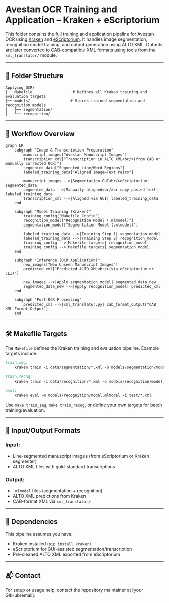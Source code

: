 # Avestan OCR Training and Application – Kraken + eScriptorium

This folder contains the full training and application pipeline for Avestan OCR using [Kraken](https://github.com/mittagessen/kraken) and [eScriptorium](https://gitlab.com/scripta/escriptorium). It handles image segmentation, recognition model training, and output generation using ALTO XML. Outputs are later converted to CAB-compatible XML formats using tools from the `xml_translator/` module.

---

## 📁 Folder Structure

```
Applying_OCR/
├── Makefile                  # Defines all Kraken training and evaluation targets
├── models/                  # Stores trained segmentation and recognition models
│   ├── segmentation/
│   └── recognition/
```

---

## 🧭 Workflow Overview

```mermaid
graph LR
    subgraph "Image & Transcription Preparation"
        manuscript_images["Avestan Manuscript Images"]
        transcription_xml["Transcription in ALTO XML<br/>(from CAB or manually corrected OCR)"]
        segmented_data["Segmented Line/Word Regions"]
        labeled_training_data["Aligned Image–Text Pairs"]

        manuscript_images -->|Segmentation GUI<br/>eScriptorium| segmented_data
        segmented_data -->|Manually aligned<br/>or copy-pasted text| labeled_training_data
        transcription_xml -->|Aligned via GUI| labeled_training_data
    end

    subgraph "Model Training (Kraken)"
        training_config["Makefile Config"]
        recognition_model["Recognition Model (.mlmodel)"]
        segmentation_model["Segmentation Model (.mlmodel)"]

        labeled_training_data -->|Training Step 1| segmentation_model
        labeled_training_data -->|Training Step 2| recognition_model
        training_config -->|Makefile targets| recognition_model
        training_config -->|Makefile targets| segmentation_model
    end

    subgraph "Inference (OCR Application)"
        new_images["New Unseen Manuscript Images"]
        predicted_xml["Predicted ALTO XML<br/>(via eScriptorium or CLI)"]

        new_images -->|Apply segmentation_model| segmented_data_new
        segmented_data_new -->|Apply recognition_model| predicted_xml
    end

    subgraph "Post-OCR Processing"
        predicted_xml -->|xml_translator.py| cab_format_output["CAB XML Format Output"]
    end
```

---

## 🛠 Makefile Targets

The `Makefile` defines the Kraken training and evaluation pipeline. Example targets include:

```makefile
train_seg:
	kraken train -i data/segmentation/*.xml -o models/segmentation/model.mlmodel

train_recog:
	kraken train -i data/recognition/*.xml -o models/recognition/model.mlmodel

eval:
	kraken eval -m models/recognition/model.mlmodel -i test/*.xml
```

Use `make train_seg`, `make train_recog`, or define your own targets for batch training/evaluation.

---

## 🧪 Input/Output Formats

### Input:
- Line-segmented manuscript images (from eScriptorium or Kraken segmenter)
- ALTO XML files with gold-standard transcriptions

### Output:
- `.mlmodel` files (segmentation + recognition)
- ALTO XML predictions from Kraken
- CAB-format XML via `xml_translator/`

---

## 🧩 Dependencies

This pipeline assumes you have:
- Kraken installed (`pip install kraken`)
- eScriptorium for GUI-assisted segmentation/transcription
- Pre-cleaned ALTO XML exported from eScriptorium

---

## 📬 Contact

For setup or usage help, contact the repository maintainer at [your GitHub/email].